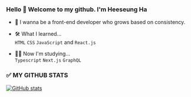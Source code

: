 ### Hello 👋 Welcome to my github. I'm Heeseung Ha

- 🌈 I wanna be a front-end developer who grows based on consistency.

- 🛠 What I learned...
<br />`HTML` `CSS` `JavaScript` and `React.js`

- 👩‍💻 Now I'm studying...
<br />`Typescript` `Next.js` `GraphQL`

### ✅ MY GITHUB STATS
[![GitHub stats](https://github-readme-stats.vercel.app/api?username=hheeseung)](https://github.com/hheeseung/github-readme-stats)
